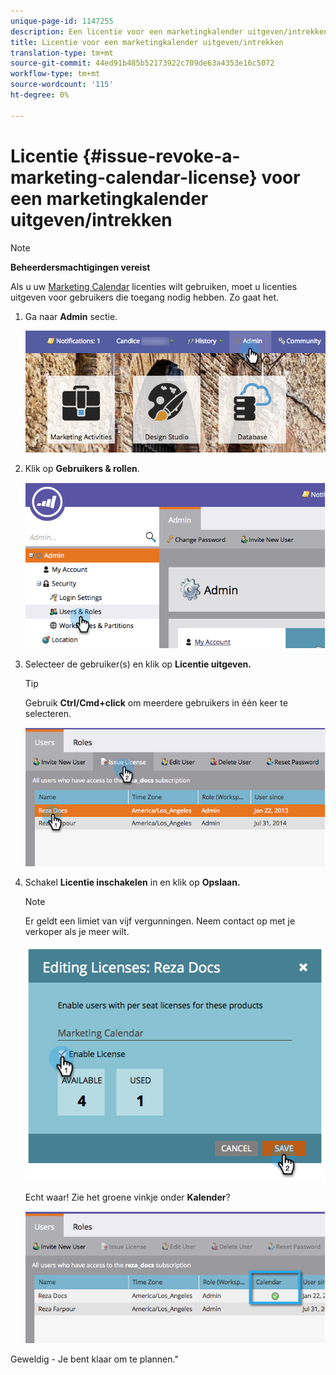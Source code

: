 ```yaml
---
unique-page-id: 1147255
description: Een licentie voor een marketingkalender uitgeven/intrekken - Marketo Docs - Productdocumentatie
title: Licentie voor een marketingkalender uitgeven/intrekken
translation-type: tm+mt
source-git-commit: 44ed91b485b52173922c709de63a4353e16c5072
workflow-type: tm+mt
source-wordcount: '115'
ht-degree: 0%

---
```



# Licentie {#issue-revoke-a-marketing-calendar-license} voor een marketingkalender uitgeven/intrekken

>[!NOTE]
>
>**Beheerdersmachtigingen vereist**

Als u uw [Marketing Calendar](http://docs.marketo.com/display/docs/marketing+calendar) licenties wilt gebruiken, moet u licenties uitgeven voor gebruikers die toegang nodig hebben. Zo gaat het.

1. Ga naar **Admin** sectie.

   ![](assets/adminhand.png)

1. Klik op **Gebruikers &amp; rollen**.

   ![](assets/2.png)

1. Selecteer de gebruiker(s) en klik op **Licentie uitgeven.**

   >[!TIP]
   >
   >Gebruik **Ctrl/Cmd+click** om meerdere gebruikers in één keer te selecteren.

   ![](assets/3.png)

1. Schakel **Licentie inschakelen** in en klik op **Opslaan.**

   >[!NOTE]
   >
   >Er geldt een limiet van vijf vergunningen. Neem contact op met je verkoper als je meer wilt.

   ![](assets/4.png)

   Echt waar! Zie het groene vinkje onder **Kalender**?

   ![](assets/5.png)

Geweldig - Je bent klaar om te plannen.&quot;
